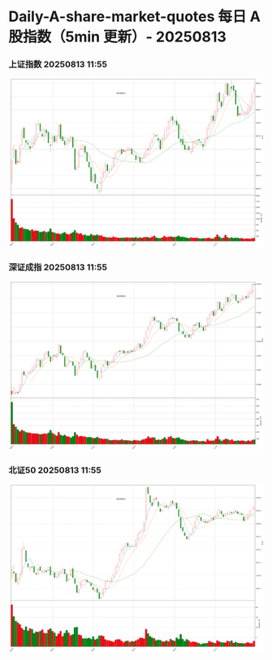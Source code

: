 
# Daily-A-share-market-quotes 每日 A 股指数（5min 更新）- 20250813

### 上证指数 20250813 11:55
![](./fig/2025/8/20250813-sh000001.png)

### 深证成指 20250813 11:55
![](./fig/2025/8/20250813-sz399001.png)

### 北证50 20250813 11:55
![](./fig/2025/8/20250813-bj899050.png)
